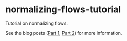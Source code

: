 # normalizing-flows-tutorial
Tutorial on normalizing flows.

See the blog posts (<a href="http://blog.evjang.com/2018/01/nf1.html">Part 1</a>, <a href="http://blog.evjang.com/2018/01/nf2.html">Part 2</a>) for more information.
